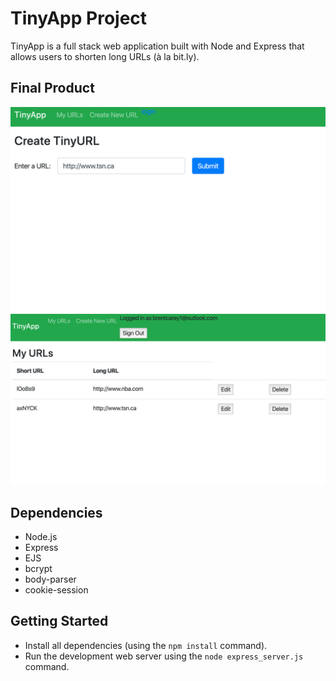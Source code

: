 # TinyApp Project

TinyApp is a full stack web application built with Node and Express that allows users to shorten long URLs (à la bit.ly).

## Final Product

!["screenshot of the create new url page."](https://github.com/bcrwb/tinyapp/blob/master/docs/Screenshot%20of%20new%20url.png?raw=true)
!["screenshot of urls page"](https://github.com/bcrwb/tinyapp/blob/master/docs/Screenshot%20of%20urls.png?raw=true)

## Dependencies

- Node.js
- Express
- EJS
- bcrypt
- body-parser
- cookie-session

## Getting Started

- Install all dependencies (using the `npm install` command).
- Run the development web server using the `node express_server.js` command.
